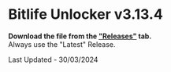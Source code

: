 # Bitlife Unlocker v3.13.4

**Download the file from the ["Releases"](https://github.com/zeropse/bitlife-unlocker/releases/tag/3.13.4) tab.** <br >Always use the "Latest" Release.


Last Updated - 30/03/2024